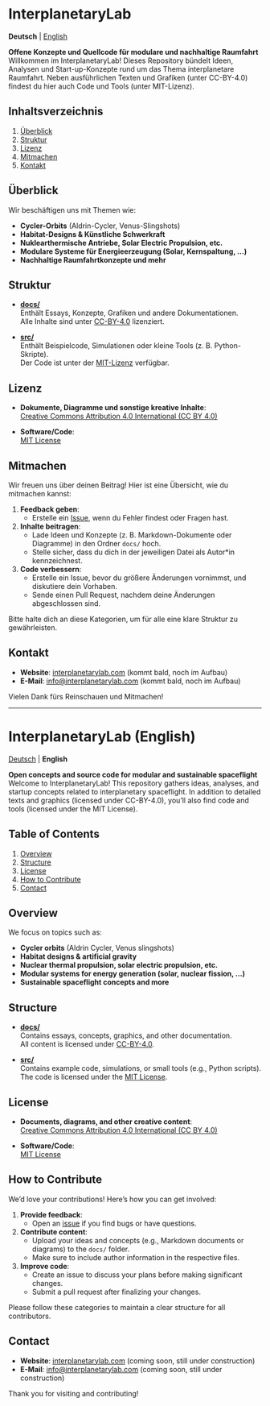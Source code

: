 # InterplanetaryLab

**Deutsch** | [English](#interplanetarylab-english)

**Offene Konzepte und Quellcode für modulare und nachhaltige Raumfahrt**  
Willkommen im InterplanetaryLab! Dieses Repository bündelt Ideen, Analysen und Start-up-Konzepte rund um das Thema interplanetare Raumfahrt. Neben ausführlichen Texten und Grafiken (unter CC-BY-4.0) findest du hier auch Code und Tools (unter MIT-Lizenz).

## Inhaltsverzeichnis

1. [Überblick](#überblick)
2. [Struktur](#struktur)
3. [Lizenz](#lizenz)
4. [Mitmachen](#mitmachen)
5. [Kontakt](#kontakt)

## Überblick

Wir beschäftigen uns mit Themen wie:
- **Cycler-Orbits** (Aldrin-Cycler, Venus-Slingshots)
- **Habitat-Designs & Künstliche Schwerkraft**
- **Nuklearthermische Antriebe, Solar Electric Propulsion, etc.**
- **Modulare Systeme für Energieerzeugung (Solar, Kernspaltung, …)**
- **Nachhaltige Raumfahrtkonzepte und mehr**

## Struktur

- [**docs/**](docs/)  
  Enthält Essays, Konzepte, Grafiken und andere Dokumentationen.  
  Alle Inhalte sind unter [CC-BY-4.0](LICENSE-CC-BY-4.0.md) lizenziert.

- [**src/**](src/)  
  Enthält Beispielcode, Simulationen oder kleine Tools (z. B. Python-Skripte).  
  Der Code ist unter der [MIT-Lizenz](LICENSE-MIT.md) verfügbar.

## Lizenz

- **Dokumente, Diagramme und sonstige kreative Inhalte**:  
  [Creative Commons Attribution 4.0 International (CC BY 4.0)](LICENSE-CC-BY-4.0.md)

- **Software/Code**:  
  [MIT License](LICENSE-MIT.md)

## Mitmachen

Wir freuen uns über deinen Beitrag! Hier ist eine Übersicht, wie du mitmachen kannst:

1. **Feedback geben**: 
   - Erstelle ein [Issue](https://github.com/robert2100-08-16/InterplanetaryLab/issues), wenn du Fehler findest oder Fragen hast. 
2. **Inhalte beitragen**:  
   - Lade Ideen und Konzepte (z. B. Markdown-Dokumente oder Diagramme) in den Ordner `docs/` hoch. 
   - Stelle sicher, dass du dich in der jeweiligen Datei als Autor*in kennzeichnest.
3. **Code verbessern**:  
   - Erstelle ein Issue, bevor du größere Änderungen vornimmst, und diskutiere dein Vorhaben.
   - Sende einen Pull Request, nachdem deine Änderungen abgeschlossen sind.

Bitte halte dich an diese Kategorien, um für alle eine klare Struktur zu gewährleisten.

## Kontakt

- **Website**: [interplanetarylab.com](https://interplanetarylab.com) (kommt bald, noch im Aufbau)
- **E-Mail**: [info@interplanetarylab.com](mailto:info@interplanetarylab.com) (kommt bald, noch im Aufbau)

Vielen Dank fürs Reinschauen und Mitmachen!

---

# InterplanetaryLab (English)

[Deutsch](#interplanetarylab) | **English**

**Open concepts and source code for modular and sustainable spaceflight**  
Welcome to InterplanetaryLab! This repository gathers ideas, analyses, and startup concepts related to interplanetary spaceflight. In addition to detailed texts and graphics (licensed under CC-BY-4.0), you’ll also find code and tools (licensed under the MIT License).

## Table of Contents

1. [Overview](#overview)
2. [Structure](#structure)
3. [License](#license)
4. [How to Contribute](#how-to-contribute)
5. [Contact](#contact)

## Overview

We focus on topics such as:
- **Cycler orbits** (Aldrin Cycler, Venus slingshots)
- **Habitat designs & artificial gravity**
- **Nuclear thermal propulsion, solar electric propulsion, etc.**
- **Modular systems for energy generation (solar, nuclear fission, …)**
- **Sustainable spaceflight concepts and more**

## Structure

- [**docs/**](docs/)  
  Contains essays, concepts, graphics, and other documentation.  
  All content is licensed under [CC-BY-4.0](LICENSE-CC-BY-4.0.md).

- [**src/**](src/)  
  Contains example code, simulations, or small tools (e.g., Python scripts).  
  The code is licensed under the [MIT License](LICENSE-MIT.md).

## License

- **Documents, diagrams, and other creative content**:  
  [Creative Commons Attribution 4.0 International (CC BY 4.0)](LICENSE-CC-BY-4.0.md)

- **Software/Code**:  
  [MIT License](LICENSE-MIT.md)

## How to Contribute

We’d love your contributions! Here’s how you can get involved:

1. **Provide feedback**:  
   - Open an [issue](https://github.com/robert2100-08-16/InterplanetaryLab/issues) if you find bugs or have questions.
2. **Contribute content**:  
   - Upload your ideas and concepts (e.g., Markdown documents or diagrams) to the `docs/` folder. 
   - Make sure to include author information in the respective files.
3. **Improve code**:  
   - Create an issue to discuss your plans before making significant changes.
   - Submit a pull request after finalizing your changes.

Please follow these categories to maintain a clear structure for all contributors.

## Contact

- **Website**: [interplanetarylab.com](https://interplanetarylab.com) (coming soon, still under construction)
- **E-Mail**: [info@interplanetarylab.com](mailto:info@interplanetarylab.com) (coming soon, still under construction)

Thank you for visiting and contributing!
